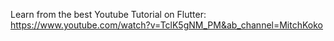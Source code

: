 Learn from the best Youtube Tutorial on Flutter:
https://www.youtube.com/watch?v=TclK5gNM_PM&ab_channel=MitchKoko
